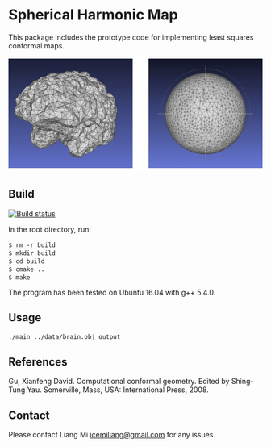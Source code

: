 # Spherical Harmonic Map

This package includes the prototype code for implementing least squares conformal maps.

![alt text](data/brain.jpg?raw=true "Spherical harmonic map")

## Build

[![Build status](https://ci.appveyor.com/api/projects/status/6nyv0sobm4k0ey2j?svg=true)](https://ci.appveyor.com/project/icemiliang/spherical-harmonic)


In the root directory, run:
```
$ rm -r build
$ mkdir build
$ cd build
$ cmake ..
$ make
```

The program has been tested on Ubuntu 16.04 with g++ 5.4.0.

## Usage
```
./main ../data/brain.obj output
```

## References
Gu, Xianfeng David. Computational conformal geometry. Edited by Shing-Tung Yau. Somerville, Mass, USA: International Press, 2008.

## Contact
Please contact Liang Mi icemiliang@gmail.com for any issues. 
